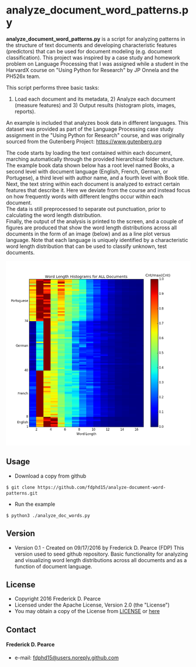 analyze_document_word_patterns.py
======
**analyze_document_word_patterns.py** is a script for analyzing patterns in the
structure of text documents and developing characteristic features (predictors) 
that can be used for document modeling (e.g. document classification). 
This project was inspired by a case study and homework problem on Language 
Processing that I was assigned while a student in the HarvardX course on "Using
Python for Research" by JP Onnela and the PH526x team.

This script performs three basic tasks:
1) Load each document and its metadata, 2) Analyze each document (measure
features) and 3) Output results (histogram plots, images, reports). 

An example is included that analyzes book data in different languages.  This 
dataset was provided as part of the Language Processing case study assignment 
in the "Using Python for Research" course, and was originally sourced from the 
Gutenberg Project: https://www.gutenberg.org 

The code starts by loading the text contained within each document, marching 
automatically through the provided hierarchical folder structure. The example 
book data shown below has a root level named Books, a second level with 
document language (English, French, German, or Portugese), a third level with 
author name, and a fourth level with Book title.
Next, the text string within each document is analyzed to extract certain
features that describe it.  Here we deviate from the course and instead focus 
on how frequently words with different lengths occur within each document.  
The data is still preprocessed to separate out punctuation, prior to 
calculating the word length distribution.  
Finally, the output of the analysis is printed to the screen, and a couple of 
figures are produced that show the word length distributions across all 
documents in the form of an image (below) and as a line plot versus language.
Note that each language is uniquely identified by a characteristic word length 
distribution that can be used to classify unknown, test documents.

![Example Figure](https://github.com/fdphd15/analyze-document-word-patterns/blob/master/word_length_alldocs_img.png)

## Usage
* Download a copy from github

```
$ git clone https://github.com/fdphd15/analyze-document-word-patterns.git
```

* Run the example

```
$ python3 ./analyze_doc_words.py
```

## Version 
* Version 0.1 - Created on 09/17/2016 by Frederick D. Pearce (FDP)
                This version used to seed github repository.
                Basic functionality for analyzing and visualizing word 
                length distributions across all documents and as a function
                of document language.
## License 

* Copyright 2016 Frederick D. Pearce
* Licensed under the Apache License, Version 2.0 (the "License")
* You may obtain a copy of the License from
[LICENSE](https://github.com/fdphd15/analyze-document-word-patterns/blob/master/LICENSE.md) or
[here](http://www.apache.org/licenses/LICENSE-2.0)
 
## Contact
#### Frederick D. Pearce
* e-mail: fdphd15@users.noreply.github.com

